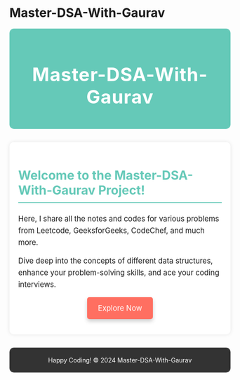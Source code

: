 <!-- README.md -->
# Master-DSA-With-Gaurav

<div align="center" style="background-color: #65c9b8; color: white; padding: 20px; border-radius: 10px;">
  <h1 style="font-size: 3em; letter-spacing: 1px;">Master-DSA-With-Gaurav</h1>
</div>

<div style="max-width: 800px; margin: 30px auto; padding: 20px; background-color: #fff; border-radius: 10px; box-shadow: 0 0 10px rgba(0, 0, 0, 0.1);"> 
  <h2 style="color: #65c9b8; font-size: 2em; border-bottom: 2px solid #65c9b8; padding-bottom: 10px;">Welcome to the Master-DSA-With-Gaurav Project!</h2>
  <p style="font-size: 1.2em; line-height: 1.6; margin: 15px 0;">Here, I share all the notes and codes for various problems from Leetcode, GeeksforGeeks, CodeChef, and much more.</p>
  <p style="font-size: 1.2em; line-height: 1.6; margin: 15px 0;">Dive deep into the concepts of different data structures, enhance your problem-solving skills, and ace your coding interviews.</p>
  <div align="center" style="margin: 30px 0;">
    <a href="#" style="text-decoration: none; background-color: #ff6f61; color: white; padding: 15px 25px; border-radius: 5px; font-size: 1.2em; box-shadow: 0 5px 10px rgba(0, 0, 0, 0.2); transition: background-color 0.3s;">Explore Now</a>
  </div>
</div>

<div align="center" style="background-color: #333; color: white; padding: 20px; border-radius: 10px;">
  <p style="margin: 0; font-size: 1em;">Happy Coding! &copy; 2024 Master-DSA-With-Gaurav</p>
</div>
